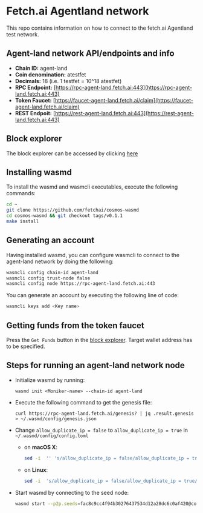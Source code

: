 # Fetch.ai Agentland network

This repo contains information on how to connect to the fetch.ai Agentland test network.

## Agent-land network API/endpoints and info
- **Chain ID:** agent-land
- **Coin denomination:** atestfet
- **Decimals:** 18 (i.e. 1 testfet = 10^18 atestfet)
- **RPC Endpoint:** [https://rpc-agent-land.fetch.ai:443](https://rpc-agent-land.fetch.ai:443)
- **Token Faucet:** [https://faucet-agent-land.fetch.ai/claim](https://faucet-agent-land.fetch.ai/claim)
- **REST Endpoit:** [https://rest-agent-land.fetch.ai:443](https://rest-agent-land.fetch.ai:443)

## Block explorer
The block explorer can be accessed by clicking [here](https://explore-agent-land.fetch.ai/)

## Installing wasmd

To install the wasmd and wasmcli executables, execute the following commands:

```bash
cd ~
git clone https://github.com/fetchai/cosmos-wasmd
cd cosmos-wasmd && git checkout tags/v0.1.1
make install
```



## Generating an account
Having installed wasmd, you can configure wasmcli to connect to the agent-land network by doing the following:
```bash
wasmcli config chain-id agent-land
wasmcli config trust-node false
wasmcli config node https://rpc-agent-land.fetch.ai:443
```

You can generate an account by executing the following line of code:
```bash
wasmcli keys add <Key name>
```

## Getting funds from the token faucet

Press the `Get Funds` button in the [block explorer](https://explore-agent-land.fetch.ai/). Target wallet address has to be specified.

## Steps for running an agent-land network node
- Initialize wasmd by running:
  ```shell script
  wasmd init <Moniker-name> --chain-id agent-land
  ```
- Execute the following command to get the genesis file:

  `curl https://rpc-agent-land.fetch.ai/genesis? | jq .result.genesis > ~/.wasmd/config/genesis.json`
- Change `allow_duplicate_ip = false` to `allow_duplicate_ip = true` in `~/.wasmd/config/config.toml`
  - on **macOS X**:
    ```bash
    sed -i  '' 's/allow_duplicate_ip = false/allow_duplicate_ip = true/' ~/.wasmd/config/config.toml
    ```
  - on **Linux**:
    ```bash
    sed -i  's/allow_duplicate_ip = false/allow_duplicate_ip = true/' ~/.wasmd/config/config.toml
    ```
- Start wasmd by connecting to the seed node:
  ```bash
  wasmd start --p2p.seeds=fac8c9cc4f94b30276437534d12a28dc6c0af420@connect-agent-land.fetch.ai:26656
  ```
